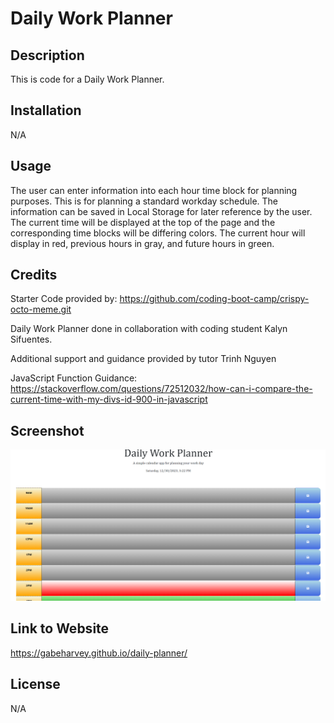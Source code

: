 # Daily Work Planner

## Description

This is code for a Daily Work Planner.

## Installation

N/A

## Usage

The user can enter information into each hour time block for planning purposes. This is for planning a standard workday schedule. The information can be saved in Local Storage for later reference by the user. The current time will be displayed at the top of the page and the corresponding time blocks will be differing colors. The current hour will display in red, previous hours in gray, and future hours in green.

## Credits

Starter Code provided by: https://github.com/coding-boot-camp/crispy-octo-meme.git

Daily Work Planner done in collaboration with coding student Kalyn Sifuentes.

Additional support and guidance provided by tutor Trinh Nguyen

JavaScript Function Guidance: https://stackoverflow.com/questions/72512032/how-can-i-compare-the-current-time-with-my-divs-id-900-in-javascript

## Screenshot

![Alt text](Planner-Screenshot.png)

## Link to Website

https://gabeharvey.github.io/daily-planner/

## License

N/A